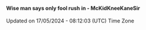 #### Wise man says only fool rush in - McKidKneeKaneSir
Updated on 17/05/2024 - 08:12:03 (UTC) Time Zone
